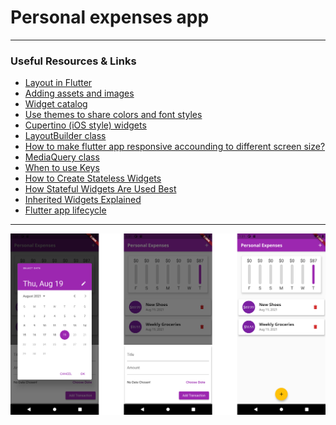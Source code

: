 # **Personal expenses app**

<hr>

### Useful Resources & Links
- [Layout in Flutter](https://flutter.dev/docs/development/ui/layout)
- [Adding assets and images](https://flutter.dev/docs/development/ui/assets-and-images)
- [Widget catalog](https://flutter.dev/docs/development/ui/widgets)
- [Use themes to share colors and font styles](https://flutter.dev/docs/cookbook/design/themes)
- [Cupertino (iOS style) widgets](https://flutter.dev/docs/development/ui/widgets/cupertino)
- [LayoutBuilder class](https://api.flutter.dev/flutter/widgets/LayoutBuilder-class.html)
- [How to make flutter app responsive accounding to different screen size?](https://stackoverflow.com/questions/49704497/how-to-make-flutter-app-responsive-according-to-different-screen-size?rq=1)
- [MediaQuery class](https://api.flutter.dev/flutter/widgets/MediaQuery-class.html)
- [When to use Keys](https://www.youtube.com/watch?v=kn0EOS-ZiIc)
- [How to Create Stateless Widgets](https://www.youtube.com/watch?v=wE7khGHVkYY)
- [How Stateful Widgets Are Used Best](https://www.youtube.com/watch?v=AqCMFXEmf3w)
- [Inherited Widgets Explained ](https://www.youtube.com/watch?v=Zbm3hjPjQMk)
- [Flutter app lifecycle](https://medium.com/pharos-production/flutter-app-lifecycle-4b0ab4a4211a)

<hr>

![](/screenshots/personal_expenses_screenshot.png)
